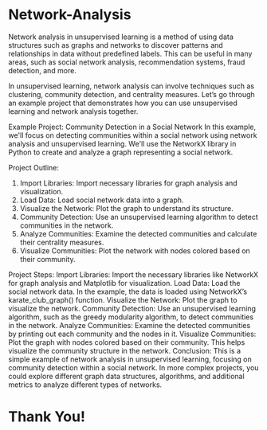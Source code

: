 # Network-Analysis

Network analysis in unsupervised learning is a method of using data structures such as graphs and networks to discover patterns and relationships in data without predefined labels. This can be useful in many areas, such as social network analysis, recommendation systems, fraud detection, and more.

In unsupervised learning, network analysis can involve techniques such as clustering, community detection, and centrality measures. Let’s go through an example project that demonstrates how you can use unsupervised learning and network analysis together.

Example Project: Community Detection in a Social Network
In this example, we'll focus on detecting communities within a social network using network analysis and unsupervised learning. We'll use the NetworkX library in Python to create and analyze a graph representing a social network.

Project Outline:
1. Import Libraries: Import necessary libraries for graph analysis and visualization.
2. Load Data: Load social network data into a graph.
3. Visualize the Network: Plot the graph to understand its structure.
4. Community Detection: Use an unsupervised learning algorithm to detect communities in the network.
5. Analyze Communities: Examine the detected communities and calculate their centrality measures.
6. Visualize Communities: Plot the network with nodes colored based on their community.

Project Steps:
Import Libraries: Import the necessary libraries like NetworkX for graph analysis and Matplotlib for visualization.
Load Data: Load the social network data. In the example, the data is loaded using NetworkX’s karate_club_graph() function.
Visualize the Network: Plot the graph to visualize the network.
Community Detection: Use an unsupervised learning algorithm, such as the greedy modularity algorithm, to detect communities in the network.
Analyze Communities: Examine the detected communities by printing out each community and the nodes in it.
Visualize Communities: Plot the graph with nodes colored based on their community. This helps visualize the community structure in the network.
Conclusion:
This is a simple example of network analysis in unsupervised learning, focusing on community detection within a social network. In more complex projects, you could explore different graph data structures, algorithms, and additional metrics to analyze different types of networks.



<!DOCTYPE html>
<html lang="en">

<head>
    <meta charset="UTF-8">
    <meta http-equiv="X-UA-Compatible" content="IE=edge">
    <meta name="viewport" content="width=device-width, initial-scale=1.0">
    <title>Thank You Animation</title>
    <link rel="stylesheet" href="styles.css">
</head>

<body>
    <div class="thank-you-container">
        <h1 class="thank-you">Thank You!</h1>
    </div>
    <script src="script.js"></script>
</body>

</html>
